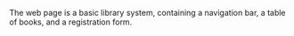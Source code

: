 The web page is a basic library system, containing a navigation bar, a table of books, and a registration form.
